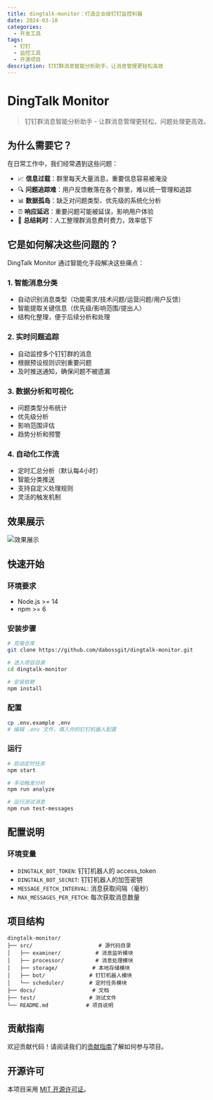 ```yaml
---
title: dingtalk-monitor：打造企业级钉钉监控利器
date: 2024-03-18
categories: 
  - 开发工具
tags:
  - 钉钉
  - 监控工具
  - 开源项目
description: 钉钉群消息智能分析助手，让消息管理更轻松高效
---
```


# DingTalk Monitor

> 钉钉群消息智能分析助手 - 让群消息管理更轻松，问题处理更高效。

## 为什么需要它？

在日常工作中，我们经常遇到这些问题：

- 📈 **信息过载**：群里每天大量消息，重要信息容易被淹没
- 🔍 **问题追踪难**：用户反馈散落在各个群里，难以统一管理和追踪
- 📊 **数据孤岛**：缺乏对问题类型、优先级的系统化分析
- ⏰ **响应延迟**：重要问题可能被延误，影响用户体验
- 📝 **总结耗时**：人工整理群消息费时费力，效率低下

## 它是如何解决这些问题的？

DingTalk Monitor 通过智能化手段解决这些痛点：

### 1. 智能消息分类

- 自动识别消息类型（功能需求/技术问题/运营问题/用户反馈）
- 智能提取关键信息（优先级/影响范围/提出人）
- 结构化整理，便于后续分析和处理

### 2. 实时问题追踪

- 自动监控多个钉钉群的消息
- 根据预设规则识别重要问题
- 及时推送通知，确保问题不被遗漏

### 3. 数据分析和可视化

- 问题类型分布统计
- 优先级分析
- 影响范围评估
- 趋势分析和预警

### 4. 自动化工作流

- 定时汇总分析（默认每4小时）
- 智能分类推送
- 支持自定义处理规则
- 灵活的触发机制

## 效果展示

![效果展示](https://cdn.nlark.com/yuque/0/2025/png/40701240/1740061212666-2987ed9e-f411-4c6f-821c-f0dc9feec2ec.png)

## 快速开始

### 环境要求

- Node.js >= 14
- npm >= 6

### 安装步骤

```bash
# 克隆仓库
git clone https://github.com/dabossgit/dingtalk-monitor.git            

# 进入项目目录
cd dingtalk-monitor    

# 安装依赖
npm install  
```

### 配置

```bash
cp .env.example .env      
# 编辑 .env 文件，填入你的钉钉机器人配置
```

### 运行

```bash
# 启动定时任务
npm start                                          

# 手动触发分析
npm run analyze       

# 运行测试消息
npm run test-messages       
```

## 配置说明

### 环境变量

- `DINGTALK_BOT_TOKEN`: 钉钉机器人的 access_token    
- `DINGTALK_BOT_SECRET`: 钉钉机器人的加签密钥
- `MESSAGE_FETCH_INTERVAL`: 消息获取间隔（毫秒）
- `MAX_MESSAGES_PER_FETCH`: 每次获取消息数量

## 项目结构

```
dingtalk-monitor/
├── src/                     # 源代码目录
│   ├── examiner/           # 消息监听模块
│   ├── processor/          # 消息处理模块
│   ├── storage/           # 本地存储模块
│   ├── bot/              # 钉钉机器人模块
│   └── scheduler/        # 定时任务模块
├── docs/                  # 文档
├── test/                 # 测试文件
└── README.md            # 项目说明
```

## 贡献指南

欢迎贡献代码！请阅读我们的[贡献指南](CONTRIBUTING.md)了解如何参与项目。

## 开源许可

本项目采用 [MIT 开源许可证](LICENSE)。
